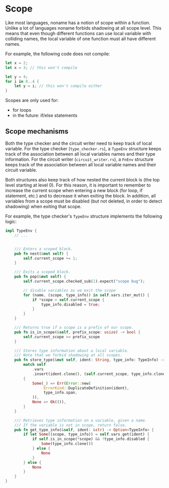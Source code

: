 # Scope

Like most languages, noname has a notion of scope within a function.
Unlike a lot of languages noname forbids shadowing at all scope level.
This means that even though different functions can use local variable with colliding names, the local variable of one function must all have different names.

For example, the following code does not compile:

```rust
let x = 2;
let x = 3; // this won't compile

let y = 4;
for i in 0..4 {
    let y = i; // this won't compile either
}
```

Scopes are only used for:

* for loops
* in the future: if/else statements

## Scope mechanisms

Both the type checker and the circuit writer need to keep track of local variable.
For the type checker (`type_checker.rs`), a `TypeEnv` structure keeps track of the association between all local variables names and their type information.
For the circuit writer (`circuit_writer.rs`), a `FnEnv` structure keeps track of the association between all local variable names and their circuit variable.

Both structures also keep track of how nested the current block is (the top level starting at level 0).
For this reason, it is important to remember to increase the current scope when entering a new block (for loop, if statement, etc.) and to decrease it when exiting the block.
In addition, all variables from a scope must be disabled (but not deleted, in order to detect shadowing) when exiting that scope.

For example, the type checker's `TypeEnv` structure implements the following logic:

```rust
impl TypeEnv {
    // ...


    /// Enters a scoped block.
    pub fn nest(&mut self) {
        self.current_scope += 1;
    }

    /// Exits a scoped block.
    pub fn pop(&mut self) {
        self.current_scope.checked_sub(1).expect("scope bug");

        // disable variables as we exit the scope
        for (name, (scope, type_info)) in self.vars.iter_mut() {
            if *scope > self.current_scope {
                type_info.disabled = true;
            }
        }
    }

    /// Returns true if a scope is a prefix of our scope.
    pub fn is_in_scope(&self, prefix_scope: usize) -> bool {
        self.current_scope >= prefix_scope
    }

    /// Stores type information about a local variable.
    /// Note that we forbid shadowing at all scopes.
    pub fn store_type(&mut self, ident: String, type_info: TypeInfo) -> Result<()> {
        match self
            .vars
            .insert(ident.clone(), (self.current_scope, type_info.clone()))
        {
            Some(_) => Err(Error::new(
                 ErrorKind::DuplicateDefinition(ident),
                 type_info.span,
            )),
            None => Ok(()),
        }
    }

    /// Retrieves type information on a variable, given a name.
    /// If the variable is not in scope, return false.
    pub fn get_type_info(&self, ident: &str) -> Option<TypeInfo> {
        if let Some((scope, type_info)) = self.vars.get(ident) {
            if self.is_in_scope(*scope) && !type_info.disabled {
                Some(type_info.clone())
            } else {
                None
            }
        } else {
            None
        }
    }
}
```
